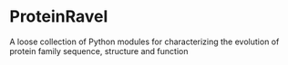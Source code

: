 # ProteinRavel
A loose collection of Python modules for characterizing the evolution of protein family sequence, structure and function
